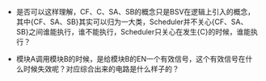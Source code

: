 * 是否可以这样理解，CF、C、SA、SB的概念只是BSV在逻辑上引入的概念，其中{CF、SA、SB}其实可以归为一大类，Scheduler并不关心{CF、SA、SB}之间谁能执行，谁不能执行，Scheduler只关心在发生{C}的时候，谁能执行？

* 模块A调用模块B的时候，是给模块B的EN一个有效信号，这个有效信号在什么时候失效呢？对应综合出来的电路是什么样子的？